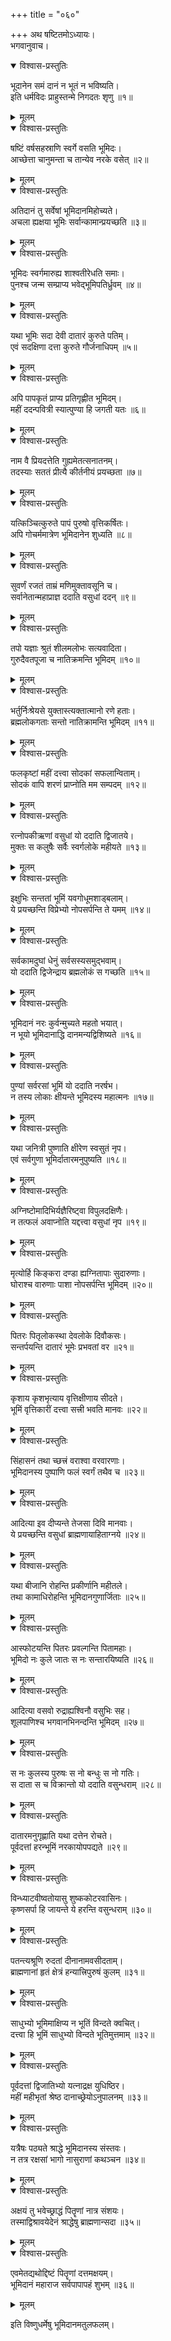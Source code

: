 +++
title = "०६०"

+++
अथ षष्टितमोऽध्यायः।  
भगवानुवाच।  

<details open><summary>विश्वास-प्रस्तुतिः</summary>

भूदानेन समं दानं न भूतं न भविष्यति।  
इति धर्मविदः प्राहुस्तन्मे निगदतः शृणु ॥१॥
</details>

<details><summary>मूलम्</summary>

भूदानेन समं दानं न भूतं न भविष्यति।  
इति धर्मविदः प्राहुस्तन्मे निगदतः शृणु ॥१॥
</details>


<details open><summary>विश्वास-प्रस्तुतिः</summary>

षष्टिं वर्षसहस्राणि स्वर्गे वसति भूमिदः।  
आच्छेत्ता चानुमन्ता च तान्येव नरके वसेत् ॥२॥
</details>

<details><summary>मूलम्</summary>

षष्टिं वर्षसहस्राणि स्वर्गे वसति भूमिदः।  
आच्छेत्ता चानुमन्ता च तान्येव नरके वसेत् ॥२॥
</details>


<details open><summary>विश्वास-प्रस्तुतिः</summary>

अतिदानं तु सर्वेषां भूमिदानमिहोच्यते।  
अचला ह्यक्षया भूमिः सर्वान्कामान्प्रयच्छति ॥३॥
</details>

<details><summary>मूलम्</summary>

अतिदानं तु सर्वेषां भूमिदानमिहोच्यते।  
अचला ह्यक्षया भूमिः सर्वान्कामान्प्रयच्छति ॥३॥
</details>


<details open><summary>विश्वास-प्रस्तुतिः</summary>

भूमिदः स्वर्गमारुह्य शाश्वतीरेधति समाः।  
पुनश्च जन्म सम्प्राप्य भवेद्भूमिपतिर्ध्रुवम् ॥४॥
</details>

<details><summary>मूलम्</summary>

भूमिदः स्वर्गमारुह्य शाश्वतीरेधति समाः।  
पुनश्च जन्म सम्प्राप्य भवेद्भूमिपतिर्ध्रुवम् ॥४॥
</details>


<details open><summary>विश्वास-प्रस्तुतिः</summary>

यथा भूमिः सदा देवी दातारं कुरुते पतिम्।  
एवं सदक्षिणा दत्ता कुरुते गौर्जनाधिपम् ॥५॥
</details>

<details><summary>मूलम्</summary>

यथा भूमिः सदा देवी दातारं कुरुते पतिम्।  
एवं सदक्षिणा दत्ता कुरुते गौर्जनाधिपम् ॥५॥
</details>


<details open><summary>विश्वास-प्रस्तुतिः</summary>

अपि पापकृतं प्राप्य प्रतिगृह्णीत भूमिदम्।  
महीं ददन्पवित्री स्यात्पुण्या हि जगती यतः ॥६॥
</details>

<details><summary>मूलम्</summary>

अपि पापकृतं प्राप्य प्रतिगृह्णीत भूमिदम्।  
महीं ददन्पवित्री स्यात्पुण्या हि जगती यतः ॥६॥
</details>


<details open><summary>विश्वास-प्रस्तुतिः</summary>

नाम वै प्रियदत्तेति गुह्यमेतत्सनातनम्।  
तदस्याः सततं प्रीत्यै कीर्तनीयं प्रयच्छता ॥७॥
</details>

<details><summary>मूलम्</summary>

नाम वै प्रियदत्तेति गुह्यमेतत्सनातनम्।  
तदस्याः सततं प्रीत्यै कीर्तनीयं प्रयच्छता ॥७॥
</details>


<details open><summary>विश्वास-प्रस्तुतिः</summary>

यत्किञ्चित्कुरुते पापं पुरुषो वृत्तिकर्षितः।  
अपि गोचर्ममात्रेण भूमिदानेन शुध्यति ॥८॥
</details>

<details><summary>मूलम्</summary>

यत्किञ्चित्कुरुते पापं पुरुषो वृत्तिकर्षितः।  
अपि गोचर्ममात्रेण भूमिदानेन शुध्यति ॥८॥
</details>


<details open><summary>विश्वास-प्रस्तुतिः</summary>

सुवर्णं रजतं ताम्रं मणिमुक्तावसूनि च।  
सर्वानेतान्महाप्राज्ञ ददाति वसुधां ददन् ॥९॥
</details>

<details><summary>मूलम्</summary>

सुवर्णं रजतं ताम्रं मणिमुक्तावसूनि च।  
सर्वानेतान्महाप्राज्ञ ददाति वसुधां ददन् ॥९॥
</details>


<details open><summary>विश्वास-प्रस्तुतिः</summary>

तपो यज्ञाः श्रुतं शीलमलोभः सत्यवादिता।  
गुरुदैवतपूजा च नातिक्रमन्ति भूमिदम् ॥१०॥
</details>

<details><summary>मूलम्</summary>

तपो यज्ञाः श्रुतं शीलमलोभः सत्यवादिता।  
गुरुदैवतपूजा च नातिक्रमन्ति भूमिदम् ॥१०॥
</details>


<details open><summary>विश्वास-प्रस्तुतिः</summary>

भर्तुर्निःश्रेयसे युक्तास्त्यक्तात्मानो रणे हताः।  
ब्रह्मलोकगताः सन्तो नातिक्रामन्ति भूमिदम् ॥११॥
</details>

<details><summary>मूलम्</summary>

भर्तुर्निःश्रेयसे युक्तास्त्यक्तात्मानो रणे हताः।  
ब्रह्मलोकगताः सन्तो नातिक्रामन्ति भूमिदम् ॥११॥
</details>


<details open><summary>विश्वास-प्रस्तुतिः</summary>

फलकृष्टां महीं दत्त्वा सोदकां सफलान्विताम्।  
सोदकं वापि शरणं प्राप्नोति मम सम्पदम् ॥१२॥
</details>

<details><summary>मूलम्</summary>

फलकृष्टां महीं दत्त्वा सोदकां सफलान्विताम्।  
सोदकं वापि शरणं प्राप्नोति मम सम्पदम् ॥१२॥
</details>


<details open><summary>विश्वास-प्रस्तुतिः</summary>

रत्नोपकीऋणां वसुधां यो ददाति द्विजातये।  
मुक्तः स कलुषैः सर्वैः स्वर्गलोके महीयते ॥१३॥
</details>

<details><summary>मूलम्</summary>

रत्नोपकीऋणां वसुधां यो ददाति द्विजातये।  
मुक्तः स कलुषैः सर्वैः स्वर्गलोके महीयते ॥१३॥
</details>


<details open><summary>विश्वास-प्रस्तुतिः</summary>

इक्षुभिः सन्ततां भूमिं यवगोधूमशाड्बलाम्।  
ये प्रयच्छन्ति विप्रेभ्यो नोपसर्पन्ति ते यमम् ॥१४॥
</details>

<details><summary>मूलम्</summary>

इक्षुभिः सन्ततां भूमिं यवगोधूमशाड्बलाम्।  
ये प्रयच्छन्ति विप्रेभ्यो नोपसर्पन्ति ते यमम् ॥१४॥
</details>


<details open><summary>विश्वास-प्रस्तुतिः</summary>

सर्वकामदुघां धेनुं सर्वसस्यसमुद्भवाम्।  
यो ददाति द्विजेन्द्राय ब्रह्मलोकं स गच्छति ॥१५॥
</details>

<details><summary>मूलम्</summary>

सर्वकामदुघां धेनुं सर्वसस्यसमुद्भवाम्।  
यो ददाति द्विजेन्द्राय ब्रह्मलोकं स गच्छति ॥१५॥
</details>


<details open><summary>विश्वास-प्रस्तुतिः</summary>

भूमिदानं नरः कुर्वन्मुच्यते महतो भयात्।  
न भूयो भूमिदानाद्धि दानमन्यद्विशिष्यते ॥१६॥
</details>

<details><summary>मूलम्</summary>

भूमिदानं नरः कुर्वन्मुच्यते महतो भयात्।  
न भूयो भूमिदानाद्धि दानमन्यद्विशिष्यते ॥१६॥
</details>


<details open><summary>विश्वास-प्रस्तुतिः</summary>

पुण्यां सर्वरसां भूमिं यो ददाति नरर्षभ।  
न तस्य लोकाः क्षीयन्ते भूमिदस्य महात्मनः ॥१७॥
</details>

<details><summary>मूलम्</summary>

पुण्यां सर्वरसां भूमिं यो ददाति नरर्षभ।  
न तस्य लोकाः क्षीयन्ते भूमिदस्य महात्मनः ॥१७॥
</details>


<details open><summary>विश्वास-प्रस्तुतिः</summary>

यथा जनित्री पुष्णाति क्षीरेण स्वसुतं नृप।  
एवं सर्वगुणा भूमिर्दातारमनुपुष्यति ॥१८॥
</details>

<details><summary>मूलम्</summary>

यथा जनित्री पुष्णाति क्षीरेण स्वसुतं नृप।  
एवं सर्वगुणा भूमिर्दातारमनुपुष्यति ॥१८॥
</details>


<details open><summary>विश्वास-प्रस्तुतिः</summary>

अग्निष्टोमादिभिर्यज्ञैरिष्ट्वा विपुलदक्षिणैः।  
न तत्फलं अवाप्नोति यद्दत्त्वा वसुधां नृप ॥१९॥
</details>

<details><summary>मूलम्</summary>

अग्निष्टोमादिभिर्यज्ञैरिष्ट्वा विपुलदक्षिणैः।  
न तत्फलं अवाप्नोति यद्दत्त्वा वसुधां नृप ॥१९॥
</details>


<details open><summary>विश्वास-प्रस्तुतिः</summary>

मृत्योर्हि किङ्करा दण्डा ह्यग्नितापाः सुदारुणाः।  
घोराश्च वारुणाः पाशा नोपसर्पन्ति भूमिदम् ॥२०॥
</details>

<details><summary>मूलम्</summary>

मृत्योर्हि किङ्करा दण्डा ह्यग्नितापाः सुदारुणाः।  
घोराश्च वारुणाः पाशा नोपसर्पन्ति भूमिदम् ॥२०॥
</details>


<details open><summary>विश्वास-प्रस्तुतिः</summary>

पितरः पितृलोकस्था देवलोके दिवौकसः।  
सन्तर्पयन्ति दातारं भूमेः प्रभवतां वर ॥२१॥
</details>

<details><summary>मूलम्</summary>

पितरः पितृलोकस्था देवलोके दिवौकसः।  
सन्तर्पयन्ति दातारं भूमेः प्रभवतां वर ॥२१॥
</details>


<details open><summary>विश्वास-प्रस्तुतिः</summary>

कृशाय कृशभृत्याय वृत्तिक्षीणाय सीदते।  
भूमिं वृत्तिकारीं दत्त्वा सत्त्री भवति मानवः ॥२२॥
</details>

<details><summary>मूलम्</summary>

कृशाय कृशभृत्याय वृत्तिक्षीणाय सीदते।  
भूमिं वृत्तिकारीं दत्त्वा सत्त्री भवति मानवः ॥२२॥
</details>


<details open><summary>विश्वास-प्रस्तुतिः</summary>

सिंहासनं तथा च्छत्त्रं वराश्वा वरवारणाः।  
भूमिदानस्य पुष्पाणि फलं स्वर्गं तथैव च ॥२३॥
</details>

<details><summary>मूलम्</summary>

सिंहासनं तथा च्छत्त्रं वराश्वा वरवारणाः।  
भूमिदानस्य पुष्पाणि फलं स्वर्गं तथैव च ॥२३॥
</details>


<details open><summary>विश्वास-प्रस्तुतिः</summary>

आदित्या इव दीप्यन्ते तेजसा दिवि मानवाः।  
ये प्रयच्छन्ति वसुधां ब्राह्मणायाहिताग्नये ॥२४॥
</details>

<details><summary>मूलम्</summary>

आदित्या इव दीप्यन्ते तेजसा दिवि मानवाः।  
ये प्रयच्छन्ति वसुधां ब्राह्मणायाहिताग्नये ॥२४॥
</details>


<details open><summary>विश्वास-प्रस्तुतिः</summary>

यथा बीजानि रोहन्ति प्रकीर्णानि महीतले।  
तथा कामाधिरोहन्ति भूमिदानगुणार्जिताः ॥२५॥
</details>

<details><summary>मूलम्</summary>

यथा बीजानि रोहन्ति प्रकीर्णानि महीतले।  
तथा कामाधिरोहन्ति भूमिदानगुणार्जिताः ॥२५॥
</details>


<details open><summary>विश्वास-प्रस्तुतिः</summary>

आस्फोटयन्ति पितरः प्रवल्गन्ति पितामहाः।  
भूमिदो नः कुले जातः स नः सन्तारयिष्यति ॥२६॥
</details>

<details><summary>मूलम्</summary>

आस्फोटयन्ति पितरः प्रवल्गन्ति पितामहाः।  
भूमिदो नः कुले जातः स नः सन्तारयिष्यति ॥२६॥
</details>


<details open><summary>विश्वास-प्रस्तुतिः</summary>

आदित्या वसवो रुद्राह्यश्विनौ वसुभिः सह।  
शूलपाणिश्च भगवानभिनन्दन्ति भूमिदम् ॥२७॥
</details>

<details><summary>मूलम्</summary>

आदित्या वसवो रुद्राह्यश्विनौ वसुभिः सह।  
शूलपाणिश्च भगवानभिनन्दन्ति भूमिदम् ॥२७॥
</details>


<details open><summary>विश्वास-प्रस्तुतिः</summary>

स नः कुलस्य पुरुषः स नो बन्धुः स नो गतिः।  
स दाता स च विक्रान्तो यो ददाति वसुन्धराम् ॥२८॥
</details>

<details><summary>मूलम्</summary>

स नः कुलस्य पुरुषः स नो बन्धुः स नो गतिः।  
स दाता स च विक्रान्तो यो ददाति वसुन्धराम् ॥२८॥
</details>


<details open><summary>विश्वास-प्रस्तुतिः</summary>

दातारमनुगृह्णाति यथा दत्तेन रोचते।  
पूर्वदत्तां हरन्भूमिं नरकायोपपद्यते ॥२९॥
</details>

<details><summary>मूलम्</summary>

दातारमनुगृह्णाति यथा दत्तेन रोचते।  
पूर्वदत्तां हरन्भूमिं नरकायोपपद्यते ॥२९॥
</details>


<details open><summary>विश्वास-प्रस्तुतिः</summary>

विन्ध्याटवीष्वतोयासु शुष्ककोटरवासिनः।  
कृष्णसर्पा हि जायन्ते ये हरन्ति वसुन्धराम् ॥३०॥
</details>

<details><summary>मूलम्</summary>

विन्ध्याटवीष्वतोयासु शुष्ककोटरवासिनः।  
कृष्णसर्पा हि जायन्ते ये हरन्ति वसुन्धराम् ॥३०॥
</details>


<details open><summary>विश्वास-प्रस्तुतिः</summary>

पतन्त्यश्रूणि रुदतां दीनानामवसीदताम्।  
ब्राह्मणानां हृतं क्षेत्रं हन्यात्त्रिपुरुषं कुलम् ॥३१॥
</details>

<details><summary>मूलम्</summary>

पतन्त्यश्रूणि रुदतां दीनानामवसीदताम्।  
ब्राह्मणानां हृतं क्षेत्रं हन्यात्त्रिपुरुषं कुलम् ॥३१॥
</details>


<details open><summary>विश्वास-प्रस्तुतिः</summary>

साधुभ्यो भूमिमाक्षिप्य न भूतिं विन्दते क्वचित्।  
दत्त्वा हि भूमिं साधुभ्यो विन्दते भूतिमुत्तमाम् ॥३२॥
</details>

<details><summary>मूलम्</summary>

साधुभ्यो भूमिमाक्षिप्य न भूतिं विन्दते क्वचित्।  
दत्त्वा हि भूमिं साधुभ्यो विन्दते भूतिमुत्तमाम् ॥३२॥
</details>


<details open><summary>विश्वास-प्रस्तुतिः</summary>

पूर्वदत्तां द्विजातिभ्यो यत्नाद्रक्ष युधिष्ठिर।  
महीं महीभृतां श्रेष्ठ दानाच्छ्रेयोऽनुपालनम् ॥३३॥
</details>

<details><summary>मूलम्</summary>

पूर्वदत्तां द्विजातिभ्यो यत्नाद्रक्ष युधिष्ठिर।  
महीं महीभृतां श्रेष्ठ दानाच्छ्रेयोऽनुपालनम् ॥३३॥
</details>


<details open><summary>विश्वास-प्रस्तुतिः</summary>

यत्रैषः पठ्यते श्राद्धे भूमिदानस्य संस्तवः।  
न तत्र रक्षसां भागो नासुराणां कथञ्चन ॥३४॥
</details>

<details><summary>मूलम्</summary>

यत्रैषः पठ्यते श्राद्धे भूमिदानस्य संस्तवः।  
न तत्र रक्षसां भागो नासुराणां कथञ्चन ॥३४॥
</details>


<details open><summary>विश्वास-प्रस्तुतिः</summary>

अक्षयं तु भवेच्छ्राद्धं पितॄणां नात्र संशयः।  
तस्माद्विश्रावयेदेनं श्राद्धेषु ब्राह्मणान्सदा ॥३५॥
</details>

<details><summary>मूलम्</summary>

अक्षयं तु भवेच्छ्राद्धं पितॄणां नात्र संशयः।  
तस्माद्विश्रावयेदेनं श्राद्धेषु ब्राह्मणान्सदा ॥३५॥
</details>


<details open><summary>विश्वास-प्रस्तुतिः</summary>

एवमेतद्यथोद्दिष्टं पितॄणां दत्तमक्षयम्।  
भूमिदानं महाराज सर्वपापापहं शुभम् ॥३६॥
</details>

<details><summary>मूलम्</summary>

एवमेतद्यथोद्दिष्टं पितॄणां दत्तमक्षयम्।  
भूमिदानं महाराज सर्वपापापहं शुभम् ॥३६॥
</details>

इति विष्णुधर्मेषु भूमिदानमतुलफलम्।  
